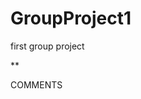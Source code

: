 # GroupProject1
first group project






















































  <!--ACE       I think it would look best if header were moved to to top of the page, moving the left side task bar to underneath, in line with to complete and completed, to make the app look more clean--> 







<!--ACE     I need to make the add task input box longer>
<!--ACE     Time Due should be in a timestamp format, only legit hours can be input, check bootstrap forms for this>

<!--ACE     Folder should be changed into a dropdown style menu so that users cannot be confused. later down the road, users may be able to add a new folder to add things to (example: a "kids" folder)>
<!--ACE     javascript: border of same color goes around tasks when to complete is on and when completed is on. border color switches-->
<!--ACE     why the heck are all of the input boxed different sizes? Why are they not working together???>















<!--ACE     js number the checkboxes-->   




<!--ACE     html-->
  **<p id = "comments">COMMENTS</p>   <!-- p ID= "comments", line 92---JAVASCRIPT SHOULD FORCE THIS TEXT TO STAY THE SAME FORNT, BUT ALWAYS DISPLAY IN CAPS-->










<!--ACE      something i am thinking of : should we create JS so that the task one full div class is repeated over and over when the submit button is pushed? so basically rhe same css wil go through, but the action wil be repeated? Also, it should be noted that :**TASK,COMMENTS,TIME DUE, DATE DUE** should be where the user puts the information in. that should show the user input-->










                   